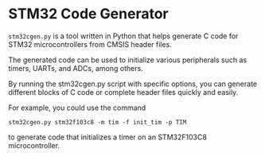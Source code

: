 # STM32 Code Generator
`stm32cgen.py` is a tool written in Python that helps generate C code for STM32 microcontrollers from CMSIS header files. 

The generated code can be used to initialize various peripherals such as timers, UARTs, and ADCs, among others. 

By running the stm32cgen.py script with specific options, you can generate different blocks of C code or complete header files quickly and easily. 

For example, you could use the command 

`stm32cgen.py stm32f103c8 -m tim -f init_tim -p TIM`

to generate code that initializes a timer on an STM32F103C8 microcontroller.
